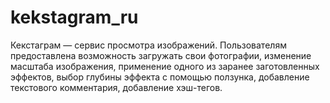 # kekstagram_ru
Кекстаграм — сервис просмотра изображений. Пользователям предоставлена возможность загружать свои фотографии, изменение масштаба изображения, применение одного из заранее заготовленных эффектов, выбор глубины эффекта с помощью ползунка, добавление текстового комментария, добавление хэш-тегов.
